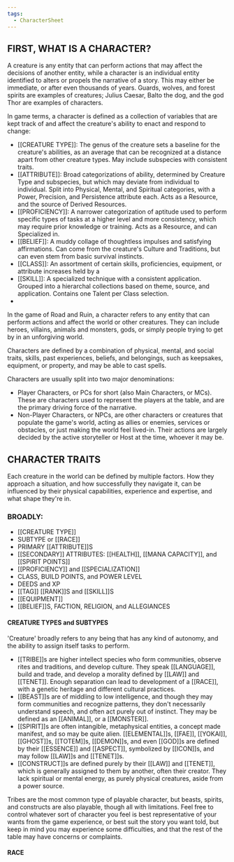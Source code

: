 ```yaml
---
tags:
  - CharacterSheet
---
```

## FIRST, WHAT IS A CHARACTER?

A creature is any entity that can perform actions that may affect the decisions of another entity, while a character is an individual entity identified to alters or propels the narrative of a story. This may either be immediate, or after even thousands of years. Guards, wolves, and forest spirits are examples of creatures; Julius Caesar, Balto the dog, and the god Thor are examples of characters.

In game terms, a character is defined as a collection of variables that are kept track of and affect the creature's ability to enact and respond to change:
- [[CREATURE TYPE]]: The genus of the creature sets a baseline for the creature's abilities, as an average that can be recognized at a distance apart from other creature types. May include subspecies with consistent traits.
- [[ATTRIBUTE]]: Broad categorizations of ability, determined by Creature Type and subspecies, but which may deviate from individual to individual. Split into Physical, Mental, and Spiritual categories, with a Power, Precision, and Persistence attribute each. Acts as a Resource, and the source of Derived Resources.
- [[PROFICIENCY]]: A narrower categorization of aptitude used to perform specific types of tasks at a higher level and more consistency, which may require prior knowledge or training. Acts as a Resource, and can Specialized in.
- [[BELIEF]]: A muddy collage of thoughtless impulses and satisfying affirmations. Can come from the creature's Culture and Traditions, but can even stem from basic survival instincts.
- [[CLASS]]: An assortment of certain skills, proficiencies, equipment, or attribute increases held by a 
- [[SKILL]]: A specialized technique with a consistent application. Grouped into a hierarchal collections based on theme, source, and application. Contains one Talent per Class selection.
- 




In the game of Road and Ruin, a character refers to any entity that can perform actions and affect the world or other creatures.
They can include heroes, villains, animals and monsters, gods, or simply people trying to get by in an unforgiving world.

Characters are defined by a combination of physical, mental, and social traits, skills, past experiences, beliefs, and belongings, such as keepsakes, equipment, or property, and may be able to cast spells.

Characters are usually split into two major denominations:
- Player Characters, or PCs for short (also Main Characters, or MCs). These are characters used to represent the players at the table, and are the primary driving force of the narrative.
- Non-Player Characters, or NPCs, are other characters or creatures that populate the game's world, acting as allies or enemies, services or obstacles, or just making the world feel lived-in. Their actions are largely decided by the active storyteller or Host at the time, whoever it may be.
## CHARACTER TRAITS

Each creature in the world can be defined by multiple factors. How they approach a situation, and how successfully they navigate it, can be influenced by their physical capabilities, experience and expertise, and what shape they're in.

### BROADLY:
- [[CREATURE TYPE]]
- SUBTYPE or [[RACE]]
- PRIMARY [[ATTRIBUTE]]S
- [[SECONDARY]] ATTRIBUTES: [[HEALTH]], [[MANA CAPACITY]], and [[SPIRIT POINTS]]
- [[PROFICIENCY]] and [[SPECIALIZATION]]
- CLASS, BUILD POINTS, and POWER LEVEL
- DEEDS and XP
- [[TAG]] [[RANK]]S and [[SKILL]]S
- [[EQUIPMENT]]
- [[BELIEF]]S, FACTION, RELIGION, and ALLEGIANCES

#### CREATURE TYPES and SUBTYPES
'Creature' broadly refers to any being that has any kind of autonomy, and the ability to assign itself tasks to perform.

- [[TRIBE]]s are higher intellect species who form communities, observe rites and traditions, and develop culture. They speak [[LANGUAGE]], build and trade, and develop a morality defined by [[LAW]] and [[TENET]]. Enough separation can lead to development of a [[RACE]], with a genetic heritage and different cultural practices.
- [[BEAST]]s are of middling to low intelligence, and though they may form communities and recognize patterns, they don't necessarily understand speech, and often act purely out of instinct. They may be defined as an [[ANIMAL]], or a [[MONSTER]].
- [[SPIRIT]]s are often intangible, metaphysical entities, a concept made manifest, and so may be quite alien. [[ELEMENTAL]]s, [[FAE]], [[YOKAI]], [[GHOST]]s, [[TOTEM]]s, [[DEMON]]s, and even [[GOD]]s are defined by their [[ESSENCE]] and [[ASPECT]], symbolized by [[ICON]]s, and may follow [[LAW]]s and [[TENET]]s.
- [[CONSTRUCT]]s are defined purely by their [[LAW]] and [[TENET]], which is generally assigned to them by another, often their creator. They lack spiritual or mental energy, as purely physical creatures, aside from a power source.

Tribes are the most common type of playable character, but beasts, spirits, and constructs are also playable, though all with limitations. Feel free to control whatever sort of character you feel is best representative of your wants from the game experience, or best suit the story you want told, but keep in mind you may experience some difficulties, and that the rest of the table may have concerns or complaints.

#### RACE
